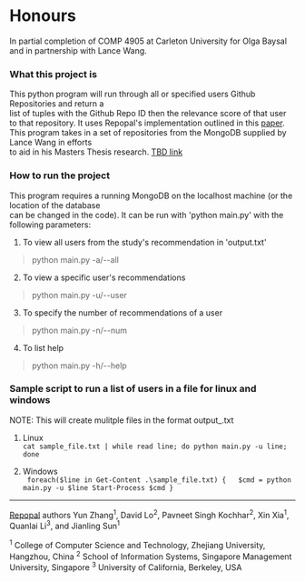 
# Honours  
  In partial completion of COMP 4905 at Carleton University for Olga Baysal and in partnership with Lance Wang. 
### What this project is  
  
This python program will run through all or specified users Github Repositories and return a  
list of tuples with the Github Repo ID then the relevance score of that user to that repository. It uses Repopal's implementation outlined in this [paper](https://xin-xia.github.io/publication/saner17.pdf).  
This program takes in a set of repositories from the MongoDB supplied by Lance Wang in efforts  
to aid in his Masters Thesis research. [TBD link](n.a.)  
  
  
### How to run the project  
  
This program requires a running MongoDB on the localhost machine (or the location of the database  
can be changed in the code). It can be run with 'python main.py' with the following parameters:  
  
1. To view all users from the study's recommendation in 'output.txt'  
> python main.py -a/--all  
2. To view a specific user's recommendations  
> python main.py -u/--user <user ID>  
3. To specify the number of recommendations of a user  
> python main.py -n/--num <number>  
4. To list help
> python main.py -h/--help
  

### Sample script to run a list of users in a file for linux and windows  
NOTE: This will create mulitple files in the format output_<UserID>.txt  
  
1. Linux  
` cat sample_file.txt | while read line; do python main.py -u line; done `  
  
2. Windows  
` foreach($line in Get-Content .\sample_file.txt) {  
 $cmd = python main.py -u $line Start-Process $cmd }`

---
[Repopal](https://xin-xia.github.io/publication/saner17.pdf) authors
Yun Zhang<sup>1</sup>, David Lo<sup>2</sup>, Pavneet Singh Kochhar<sup>2</sup>, Xin Xia<sup>1</sup>, Quanlai Li<sup>3</sup>, and Jianling Sun<sup>1</sup>

<sup>1</sup> College of Computer Science and Technology, Zhejiang University, Hangzhou, China
<sup>2</sup> School of Information Systems, Singapore Management University, Singapore
<sup>3</sup> University of California, Berkeley, USA